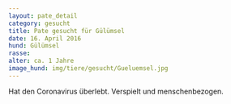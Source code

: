 ```yaml
---
layout: pate_detail
category: gesucht
title: Pate gesucht für Gülümsel
date: 16. April 2016
hund: Gülümsel
rasse:
alter: ca. 1 Jahre
image_hund: img/tiere/gesucht/Gueluemsel.jpg
---
```


Hat den Coronavirus überlebt. Verspielt und menschenbezogen.
